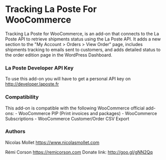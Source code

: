 # Tracking La Poste For WooCommerce

Tracking La Poste for WooCommerce, is an add-on that connects to the La Poste API to retrieve shipments status using the La Poste API. It adds a new section to the "My Account > Orders > View Order" page, includes shipments tracking to emails sent to customers, and adds detailed status to the order edition page in the WordPress Dashboard.

### La Poste Developer API Key

To use this add-on you will have to get a personal API key on http://developer.laposte.fr

### Compatibility

This add-on is compatible with the following WooCommerce official add-ons: - WooCommerce PIP (Print invoices and packages) - WooCommerce Subscriptions - WooCommerce Customer/Order CSV Export


### Authors

Nicolas Mollet
https://www.nicolasmollet.com

Rémi Corson
https://remicorson.com
Donate link: http://goo.gl/gNN2Qq
